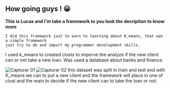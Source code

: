 ## How going guys ! 😀
**This is Lucas and I'm take a framework to you look the decripiton to know more**
    
    
    I did this framework just to earn to learning about K_means, that was a simple framework 
    just try to do and import my programmer development skills.


I used k_means to created clusts to imporve the analyze if the new client can or not take a new loan. Was used a database about banks and finance.

![Capturar 01](https://user-images.githubusercontent.com/86722269/177017226-05bf832d-d175-4362-ba69-f97328876a45.PNG)
![Capturar 02](https://user-images.githubusercontent.com/86722269/177017239-558b7b6a-3e12-4193-aef2-cbaab51bdcbd.PNG)
 this dataset was split in train and test  and with K_means we can to put a new client and the framework will place in one of clust and the main to decide if the new client can to take the loan or not.
